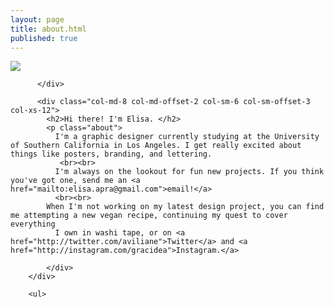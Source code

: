 ```yaml
---
layout: page
title: about.html
published: true
---
```





<div class="content">
        <div class="row content-center">
          <div class="col-md-8 col-md-offset-2 col-sm-6 col-sm-offset-3 col-xs-12">
            <img class="img-responsive" src="/img/elisa.jpg">

          </div>

          <div class="col-md-8 col-md-offset-2 col-sm-6 col-sm-offset-3 col-xs-12">
            <h2>Hi there! I'm Elisa. </h2>
            <p class="about">
              I'm a graphic designer currently studying at the University of Southern California in Los Angeles. I get really excited about things like posters, branding, and lettering.
               <br><br>
              I'm always on the lookout for fun new projects. If you think you've got one, send me an <a href="mailto:elisa.apra@gmail.com">email!</a>
              <br><br>
            When I'm not working on my latest design project, you can find me attempting a new vegan recipe, continuing my quest to cover everything
              I own in washi tape, or on <a href="http://twitter.com/aviliane">Twitter</a> and <a href="http://instagram.com/gracidea">Instagram.</a>

            </div>
        </div>

        <ul>

</ul>
